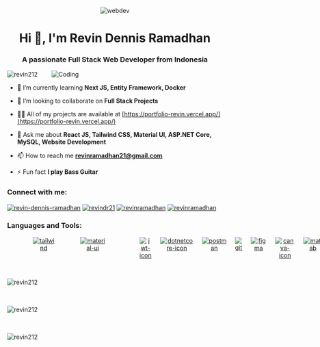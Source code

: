 <p align="center">
<img src="https://www.wingstechsolutions.com/wp-content/uploads/2022/03/full-stack-development.gif" alt="webdev" />
</p>
<h1 align="center">Hi 👋, I'm Revin Dennis Ramadhan</h1>
<h3 align="center">A passionate Full Stack Web Developer from Indonesia</h3>
<img align="right" alt="Coding" width="400" src="https://media.tenor.com/2uyENRmiUt0AAAAC/coding.gif" alt="coding" />

<p align="left"> <img src="https://komarev.com/ghpvc/?username=revin212&label=Profile%20views&color=0e75b6&style=flat" alt="revin212" /> </p>

- 🌱 I’m currently learning **Next JS, Entity Framework, Docker**

- 👯 I’m looking to collaborate on **Full Stack Projects**

- 👨‍💻 All of my projects are available at [https://portfolio-revin.vercel.app/](https://portfolio-revin.vercel.app/)

- 💬 Ask me about **React JS, Tailwind CSS, Material UI, ASP.NET Core, MySQL, Website Development**

- 📫 How to reach me **revinramadhan21@gmail.com**

- ⚡ Fun fact **I play Bass Guitar**

<h3 align="left">Connect with me:</h3>
<p align="left">
<a href="https://linkedin.com/in/revin-dennis-ramadhan" target="blank"><img align="center" src="https://raw.githubusercontent.com/rahuldkjain/github-profile-readme-generator/master/src/images/icons/Social/linked-in-alt.svg" alt="revin-dennis-ramadhan" height="30" width="40" /></a>
<a href="https://instagram.com/revindr21" target="blank"><img align="center" src="https://raw.githubusercontent.com/rahuldkjain/github-profile-readme-generator/master/src/images/icons/Social/instagram.svg" alt="revindr21" height="30" width="40" /></a>
<a href="https://www.leetcode.com/revinramadhan" target="blank"><img align="center" src="https://raw.githubusercontent.com/rahuldkjain/github-profile-readme-generator/master/src/images/icons/Social/leet-code.svg" alt="revinramadhan" height="30" width="40" /></a>
<a href="https://www.frontendmentor.io/profile/revin212" target="blank"><img align="center" src="https://res.cloudinary.com/practicaldev/image/fetch/s--U6E1tTP8--/c_fill,f_auto,fl_progressive,h_320,q_auto,w_320/https://dev-to-uploads.s3.amazonaws.com/uploads/organization/profile_image/1390/f6c7428b-c890-4c97-a586-352a887caad6.png" alt="revinramadhan" height="40" width="40" /></a>
</p>

<h3 align="left">Languages and Tools:</h3>
<p align="center" style="display:flex;gap:8px;"> <a href="https://www.w3.org/html/" target="_blank" rel="noreferrer"> <img src="https://raw.githubusercontent.com/devicons/devicon/master/icons/html5/html5-original-wordmark.svg" alt="html5" width="40" height="40"/> </a> &nbsp;   &nbsp; 
  <a href="https://www.w3schools.com/css/" target="_blank" rel="noreferrer"> <img src="https://raw.githubusercontent.com/devicons/devicon/master/icons/css3/css3-original-wordmark.svg" alt="css3" width="40" height="40"/> </a> &nbsp;   &nbsp; 
  <a href="https://developer.mozilla.org/en-US/docs/Web/JavaScript" target="_blank" rel="noreferrer"> <img src="https://raw.githubusercontent.com/devicons/devicon/master/icons/javascript/javascript-original.svg" alt="javascript" width="40" height="40"/> </a> &nbsp;   &nbsp; 
  <a href="https://tailwindcss.com/" target="_blank" rel="noreferrer"> <img src="https://www.vectorlogo.zone/logos/tailwindcss/tailwindcss-icon.svg" alt="tailwind" width="40" height="40"/> </a> &nbsp;   &nbsp; 
  <a href="https://sass-lang.com" target="_blank" rel="noreferrer"> <img src="https://raw.githubusercontent.com/devicons/devicon/master/icons/sass/sass-original.svg" alt="sass" width="40" height="40"/> </a> &nbsp;   &nbsp; 
  <a href="https://reactjs.org/" target="_blank" rel="noreferrer"> <img src="https://raw.githubusercontent.com/devicons/devicon/master/icons/react/react-original-wordmark.svg" alt="react" width="40" height="40"/> </a> &nbsp;   &nbsp;  
  <a href="https://mui.com/" target="_blank" rel="noreferrer"> <img src="https://cdn.worldvectorlogo.com/logos/material-ui-1.svg" alt="material-ui" width="40" height="40"/> </a> &nbsp;   &nbsp;  
  <a href="https://nodejs.org" target="_blank" rel="noreferrer"> <img src="https://raw.githubusercontent.com/devicons/devicon/master/icons/nodejs/nodejs-original-wordmark.svg" alt="nodejs" width="40" height="40"/> </a> &nbsp;   &nbsp; 
  <a href="https://expressjs.com" target="_blank" rel="noreferrer"> <img src="https://raw.githubusercontent.com/devicons/devicon/master/icons/express/express-original-wordmark.svg" alt="express" width="40" height="40"/> </a> &nbsp;   &nbsp; 
  <a href="https://www.mysql.com/" target="_blank" rel="noreferrer"> <img src="https://raw.githubusercontent.com/devicons/devicon/master/icons/mysql/mysql-original-wordmark.svg" alt="mysql" width="40" height="40"/> </a> &nbsp;   &nbsp; 
  <a href="https://jwt.io/" target="_blank" rel="noreferrer"> <img src="https://i.ibb.co/9VTQYYx/jwt-icon.png" alt="jwt-icon" width="40" height="40"/> </a> &nbsp;   &nbsp;
  <a href="https://learn.microsoft.com/id-id/dotnet/core/introduction" target="_blank" rel="noreferrer"> <img src="https://upload.wikimedia.org/wikipedia/commons/e/ee/.NET_Core_Logo.svg" alt="dotnetcore-icon"  width="40" height="40"/> </a> &nbsp;   &nbsp;
  <a href="https://postman.com" target="_blank" rel="noreferrer"> <img src="https://www.vectorlogo.zone/logos/getpostman/getpostman-icon.svg" alt="postman" width="40" height="40"/> </a> &nbsp;   &nbsp; 
  <a href="https://git-scm.com/" target="_blank" rel="noreferrer"> <img src="https://www.vectorlogo.zone/logos/git-scm/git-scm-icon.svg" alt="git" width="40" height="40"/> </a> &nbsp;   &nbsp; 
  <a href="https://www.figma.com/" target="_blank" rel="noreferrer"> <img src="https://www.vectorlogo.zone/logos/figma/figma-icon.svg" alt="figma" width="40" height="40"/> </a> &nbsp;   &nbsp; 
  <a href="https://www.canva.com/" target="_blank" rel="noreferrer"> <img src="https://i.ibb.co/pjsDnGW/canva-icon.png" alt="canva-icon"  width="40" height="40"/> </a> &nbsp;   &nbsp;
  <a href="https://www.mathworks.com/" target="_blank" rel="noreferrer"> <img src="https://upload.wikimedia.org/wikipedia/commons/2/21/Matlab_Logo.png" alt="matlab" width="40" height="40"/> </a> &nbsp;   &nbsp; 
  <a href="https://www.arduino.cc/" target="_blank" rel="noreferrer"> <img src="https://cdn.worldvectorlogo.com/logos/arduino-1.svg" alt="arduino" width="40" height="40"/> </a> </p>
<br/>
<p><img align="center" src="https://github-readme-stats.vercel.app/api/top-langs?username=revin212&show_icons=true&locale=en&layout=compact" alt="revin212" /></p>

<br/>

<p><img align="center" src="https://github-readme-stats.vercel.app/api?username=revin212&show_icons=true&locale=en" alt="revin212" /></p>

<br/>

<p><img align="center" src="https://github-readme-streak-stats.herokuapp.com/?user=revin212&" alt="revin212" /></p>

